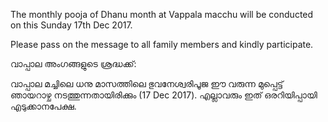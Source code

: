 The monthly pooja of Dhanu month at Vappala macchu will be conducted on this Sunday 17th Dec 2017.

Please pass on the message to all family members and kindly participate.

വാപ്പാല അംഗങ്ങളുടെ ശ്രദ്ധക്ക്: 

വാപ്പാല മച്ചിലെ ധനു മാസത്തിലെ  ഭുവനേശ്വരിപൂജ ഈ വരുന്ന മുപ്പെട്ട്  ഞായറാഴ്ച നടത്തുന്നതായിരിക്കും (17 Dec 2017). എല്ലാവരും ഇത് ഒരറിയിപ്പായി എടുക്കാനപേക്ഷ.
